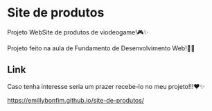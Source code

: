 # Site de produtos
Projeto WebSite de produtos de viodeogame!🎮✨

Projeto feito na aula de Fundamento de Desenvolvimento Web!👩‍💻
## Link
Caso tenha interesse seria um prazer recebe-lo no meu projeto!!!❤️✨

https://emillybonfim.github.io/site-de-produtos/


